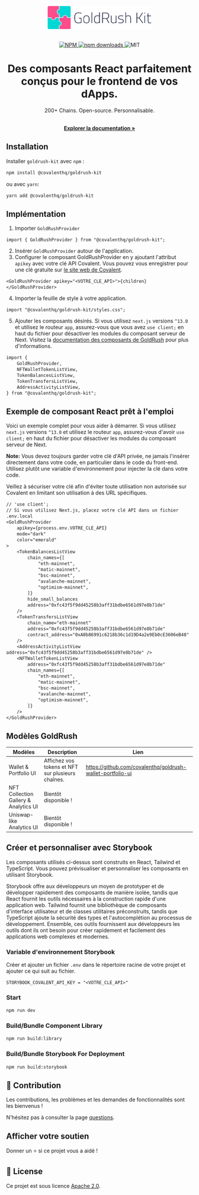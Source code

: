<div align="center">
  <a href="https://www.covalenthq.com/products/goldrush/" target="_blank">
  <picture>
    <source media="(prefers-color-scheme: dark)" srcset="https://raw.githubusercontent.com/covalenthq/goldrush-kit/main/src/static/goldrush-kit-logo.png">
    <img alt="GoldRush Kit Logo" src="https://raw.githubusercontent.com/covalenthq/goldrush-kit/main/src/static/goldrush-kit-logo.png" width="280"/>
  </picture>
  </a>
</div>

<br/>

<p align="center">
  <a href="https://www.npmjs.com/package/@covalenthq/goldrush-kit">
    <img src="https://img.shields.io/npm/v/@covalenthq/goldrush-kit" alt="NPM">
  </a>
  <a href="https://www.npmjs.com/package/@covalenthq/goldrush-kit">
    <img src="https://img.shields.io/npm/dm/@covalenthq/goldrush-kit" alt="npm downloads">
  </a>
  <img src="https://img.shields.io/github/license/covalenthq/goldrush-kit" alt="MIT">
</p>

<h1 align="center">Des composants React parfaitement conçus pour le frontend de vos dApps.</h1>

<div align="center">
200+ Chains. Open-source. Personnalisable.
</div>

  <p align="center">
    <br />
    <a href="https://www.covalenthq.com/docs/unified-api/goldrush/kit/gold-rush-provider/" rel="dofollow"><strong>Explorer la documentation »</strong></a>
    <br />
</p>

## Installation

Installer `goldrush-kit` avec `npm` :

```bash
npm install @covalenthq/goldrush-kit
```

ou avec `yarn`:

```bash
yarn add @covalenthq/goldrush-kit
```

## Implémentation

1. Importer `GoldRushProvider`

```tsx
import { GoldRushProvider } from "@covalenthq/goldrush-kit";
```
2. Insérer `GoldRushProvider` autour de l'application.
3. Configurer le composant GoldRushProvider en y ajoutant l'attribut `apikey` avec votre clé API Covalent. Vous pouvez vous enregistrer pour une clé gratuite sur [le site web de Covalent](https://www.covalenthq.com).

```tsx
<GoldRushProvider apikey="<VOTRE_CLE_API>">{children}</GoldRushProvider>
```

4. Importer la feuille de style à votre application.

```tsx
import "@covalenthq/goldrush-kit/styles.css";
```

5. Ajouter les composants désirés. Si vous utilisez `next.js` versions `^13.0` et utilisez le routeur `app`, assurez-vous que vous avez `use client;` en haut du fichier pour désactiver les modules du composant serveur de Next. Visitez la [documentation des composants de GoldRush](https://www.covalenthq.com/docs/unified-api/goldrush/kit/gold-rush-provider/) pour plus d'informations.

```tsx
import {
    GoldRushProvider,
    NFTWalletTokenListView,
    TokenBalancesListView,
    TokenTransfersListView,
    AddressActivityListView,
} from "@covalenthq/goldrush-kit";
```

## Exemple de composant React prêt à l'emploi

Voici un exemple complet pour vous aider à démarrer. Si vous utilisez `next.js` versions `^13.0` et utilisez le routeur `app`, assurez-vous d'avoir `use client;` en haut du fichier pour désactiver les modules du composant serveur de Next.

**Note:** Vous devez toujours garder votre clé d'API privée, ne jamais l'insérer directement dans votre code, en particulier dans le code du front-end. Utilisez plutôt une variable d'environnement pour injecter la clé dans votre code.

Veillez à sécuriser votre clé afin d'éviter toute utilisation non autorisée sur Covalent en limitant son utilisation à des URL spécifiques.

```tsx
// 'use client';
// Si vous utilisez Next.js, placez votre clé API dans un fichier .env.local
<GoldRushProvider
    apikey={process.env.VOTRE_CLE_API}
    mode="dark"
    color="emerald"
>
    <TokenBalancesListView
        chain_names={[
            "eth-mainnet",
            "matic-mainnet",
            "bsc-mainnet",
            "avalanche-mainnet",
            "optimism-mainnet",
        ]}
        hide_small_balances
        address="0xfc43f5f9dd45258b3aff31bdbe6561d97e8b71de"
    />
    <TokenTransfersListView
        chain_name="eth-mainnet"
        address="0xfc43f5f9dd45258b3aff31bdbe6561d97e8b71de"
        contract_address="0xA0b86991c6218b36c1d19D4a2e9Eb0cE3606eB48"
    />
    <AddressActivityListView address="0xfc43f5f9dd45258b3aff31bdbe6561d97e8b71de" />
    <NFTWalletTokenListView
        address="0xfc43f5f9dd45258b3aff31bdbe6561d97e8b71de"
        chain_names={[
            "eth-mainnet",
            "matic-mainnet",
            "bsc-mainnet",
            "avalanche-mainnet",
            "optimism-mainnet",
        ]}
    />
</GoldRushProvider>
```

## Modèles GoldRush

| Modèles                                | Description                                         | Lien                                                       |
|----------------------------------------|-----------------------------------------------------| ---------------------------------------------------------- |
| Wallet & Portfolio UI                  | Affichez vos tokens et NFT sur plusieurs chaînes.   | https://github.com/covalenthq/goldrush-wallet-portfolio-ui |
| NFT Collection Gallery & Analytics UI  | Bientôt disponible !                                |                                                            |
| Uniswap-like Analytics UI              | Bientôt disponible !                                |                                                            |

## Créer et personnaliser avec Storybook

Les composants utilisés ci-dessus sont construits en React, Tailwind et TypeScript. Vous pouvez prévisualiser et personnaliser les composants en utilisant Storybook.

Storybook offre aux développeurs un moyen de prototyper et de développer rapidement des composants de manière isolée, tandis que React fournit les outils nécessaires à la construction rapide d'une application web. Tailwind fournit une bibliothèque de composants d'interface utilisateur et de classes utilitaires préconstruits, tandis que TypeScript ajoute la sécurité des types et l'autocomplétion au processus de développement. Ensemble, ces outils fournissent aux développeurs les outils dont ils ont besoin pour créer rapidement et facilement des applications web complexes et modernes.

### Variable d'environnement Storybook

Créer et ajouter un fichier `.env` dans le répertoire racine de votre projet et ajouter ce qui suit au fichier.

```
STORYBOOK_COVALENT_API_KEY = "<VOTRE_CLE_API>"
```

### Start

```bash
npm run dev
```

### Build/Bundle Component Library

```bash
npm run build:library
```

### Build/Bundle Storybook For Deployment

```bash
npm run build:storybook
```

## 🤝 Contribution

Les contributions, les problèmes et les demandes de fonctionnalités sont les bienvenus !

N'hésitez pas à consulter la page <a href="https://github.com/covalenthq/goldrush-kit/issues">questions</a>.

## Afficher votre soutien

Donner un ⭐️ si ce projet vous a aidé !

## 📝 License

Ce projet est sous licence <a href="https://github.com/covalenthq/goldrush-kit/blob/main/LICENSE">Apache 2.0</a>.

